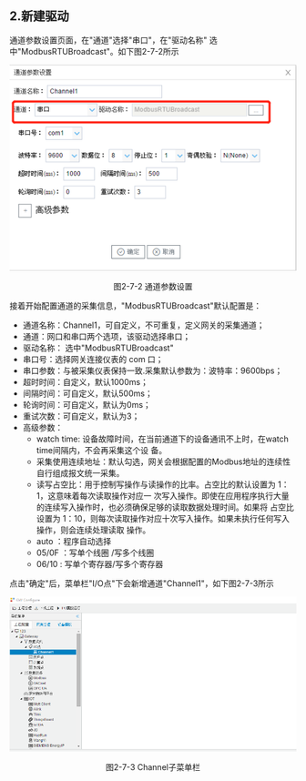 ## 2.新建驱动

通道参数设置页面，在"通道"选择"串口"，在"驱动名称" 选中"ModbusRTUBroadcast"。如下图2-7-2所示

![](assets/默认采集信息.png)

<center>  图2-7-2 通道参数设置</center>

接着开始配置通道的采集信息，"ModbusRTUBroadcast"默认配置是：

- 通道名称：Channel1，可自定义，不可重复，定义网关的采集通道；
- 通道：网口和串口两个选项，该驱动选择串口；
- 驱动名称： 选中"ModbusRTUBroadcast"
- 串口号：选择网关连接仪表的 com 口；
- 串口参数：与被采集仪表保持一致.采集默认参数为：波特率：9600bps；
- 超时时间：自定义，默认1000ms；
- 间隔时间：可自定义，默认500ms；
- 轮询时间：可自定义，默认为0ms；
- 重试次数：可自定义，默认为3；
- 高级参数：
  - watch time: 设备故障时间，在当前通道下的设备通讯不上时，在watch time间隔内，不会再采集这个设 备。
  - 采集使用连续地址：默认勾选，网关会根据配置的Modbus地址的连续性自行组成报文统一采集。
  - 读写占空比：用于控制写操作与读操作的比率。占空比的默认设置为 1：1，这意味着每次读取操作对应一 次写入操作。即使在应用程序执行大量的连续写入操作时，也必须确保足够的读取数据处理时间。如果将 占空比设置为 1：10，则每次读取操作对应十次写入操作。如果未执行任何写入操作，则会连续处理读取 操作。
  - auto    ：程序自动选择
  - 05/0F  ：写单个线圈 /写多个线圈      
  - 06/10   : 写单个寄存器/写多个寄存器

点击"确定"后，菜单栏"I/O点"下会新增通道"Channel1"，如下图2-7-3所示

![](../../assets/通道创建完成.png)

<center> 图2-7-3 Channel子菜单栏</center>

